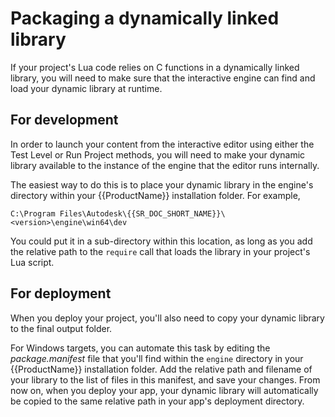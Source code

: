 # Packaging a dynamically linked library

If your project's Lua code relies on C functions in a dynamically linked library, you will need to make sure that the interactive engine can find and load your dynamic library at runtime.

## For development

In order to launch your content from the interactive editor using either the Test Level or Run Project methods, you will need to make your dynamic library available to the instance of the engine that the editor runs internally.

The easiest way to do this is to place your dynamic library in the engine's directory within your {{ProductName}} installation folder. For example,

`C:\Program Files\Autodesk\{{SR_DOC_SHORT_NAME}}\<version>\engine\win64\dev`

You could put it in a sub-directory within this location, as long as you add the relative path to the `require` call that loads the library in your project's Lua script.

## For deployment

When you deploy your project, you'll also need to copy your dynamic library to the final output folder.

For Windows targets, you can automate this task by editing the *package.manifest* file that you'll find within the `engine` directory in your {{ProductName}} installation folder. Add the relative path and filename of your library to the list of files in this manifest, and save your changes. From now on, when you deploy your app, your dynamic library will automatically be copied to the same relative path in your app's deployment directory.

<!-- For Android targets, TODO!!! -->
